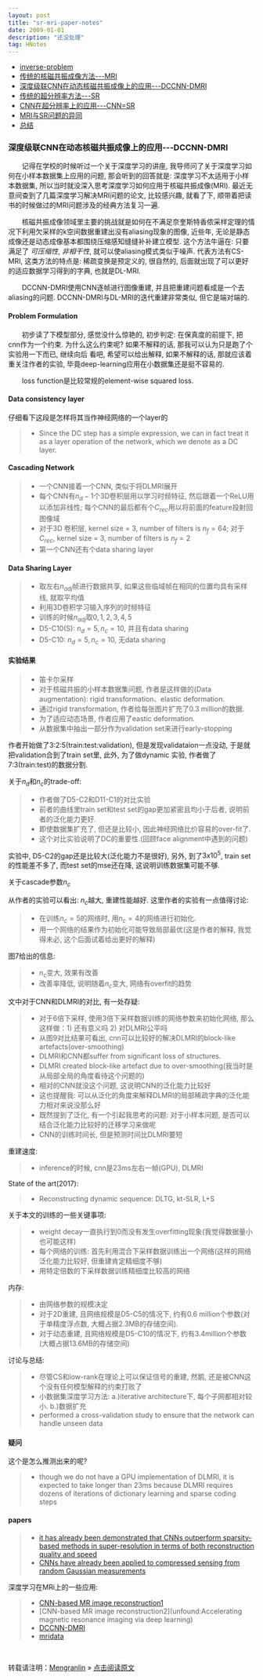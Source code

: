 ```yaml
---
layout: post
title: "sr-mri-paper-notes"
date: 2009-01-01
description: "还没处理"
tag: HNotes
---
```


* [inverse-problem](#ip)
* [传统的核磁共振成像方法---MRI](#review-mri)
* [深度级联CNN在动态核磁共振成像上的应用---DCCNN-DMRI](#dc-cnn-dmri)
* [传统的超分辨率方法---SR](#review-sr)
* [CNN在超分辨率上的应用---CNN=SR](#cnn-sr)
* [MRI与SR问题的异同](#mrisr-compare)
* [总结](#review)

### <a name="dc-cnn-dmri"></a>深度级联CNN在动态核磁共振成像上的应用---DCCNN-DMRI

&emsp;&emsp;记得在学校的时候听过一个关于深度学习的讲座, 我导师问了关于深度学习如何在小样本数据集上应用的问题, 那会听到的回答就是: 深度学习不太适用于小样本数据集, 所以当时就没深入思考深度学习如何应用于核磁共振成像(MRI). 最近无意间查到了几篇深度学习解决MRI问题的论文, 比较感兴趣, 就看了下, 顺带着把读书的时候做过的MRI问题涉及的经典方法复习一遍.

&emsp;&emsp;核磁共振成像领域里主要的挑战就是如何在不满足奈奎斯特香侬采样定理的情况下利用欠采样的k空间数据重建出没有aliasing现象的图像, 近些年, 无论是静态成像还是动态成像基本都围绕压缩感知缝缝补补建立模型. 这个方法牛逼在: 只要满足了
$可压缩性$, $非相干性$, 就可以使aliasing模式类似于噪声. 代表方法有CS-MRI, 这类方法的特点是: 稀疏变换是预定义的, 很自然的, 后面就出现了可以更好的适应数据学习得到的字典, 也就是DL-MRI.

&emsp;&emsp;DCCNN-DMRI使用CNN逐帧进行图像重建, 并且把重建问题看成是一个去aliasing的问题. DCCNN-DMRI与DL-MRI的迭代重建非常类似, 但它是端对端的.

#### Problem Formulation

&emsp;&emsp;初步读了下模型部分, 感觉没什么惊艳的, 初步判定: 在保真度的前提下, 把cnn作为一个约束. 为什么这么约束呢? 如果不解释的话, 那我可以认为只是跑了个实验用一下而已, 继续向后
看吧, 希望可以给出解释, 如果不解释的话, 那就应该着重关注作者的实验, 毕竟deep-learning应用在小数据集还是挺不容易的.

&emsp;&emsp;loss function是比较常规的element-wise squared loss.

#### Data consistency layer

仔细看下这段是怎样将其当作神经网络的一个layer的

>* Since the DC step has a simple expression, we can in fact treat it as a layer operation of the network, which we denote as a DC layer.

#### Cascading Network

>* 一个CNN接着一个CNN, 类似于将DLMRI展开
>* 每个CNN有$n_d - 1$个3D卷积层用以学习时频特征, 然后跟着一个ReLU用以添加非线性; 每个CNN的最后都有个$C_{rec}$用以将前面的feature投射回图像域
>* 对于3D 卷积层, kernel size = 3, number of filters is $n_f = 64$; 对于$C_{rec}$, kernel size = 3, number of filters is $n_f = 2$
>* 第一个CNN还有个data sharing layer

#### Data Sharing Layer

>* 取左右$n_{adj}$帧进行数据共享, 如果这些临域帧在相同的位置均具有采样线, 就取平均值
>* 利用3D卷积学习输入序列的时频特征
>* 训练的时候$n_{adj}$取$0, 1, 2, 3, 4, 5$ 
>* D5-C10(S): $n_d = 5, n_c = 10$, 并且有data sharing
>* D5-C10: $n_d = 5, n_c = 10$, 无data sharing

#### 实验结果

>* 笛卡尔采样
>* 对于核磁共振的小样本数据集问题, 作者是这样做的(Data augmentation): rigid transformation、elastic deformation.
>* 通过rigid transformation, 作者给每张图片扩充了0.3 million的数据.
>* 为了适应动态场景, 作者应用了eastic deformation.
>* 从数据集中抽出一部分作为validation set来进行early-stopping

作者开始做了3:2:5(train:test:validation), 但是发现validataion一点没动, 于是就把validation合到了train set里, 此外, 
为了做dynamic 实验, 作者做了7:3(train:test)的数据分割.

关于$n_d$和$n_c$的trade-off:

>* 作者做了D5-C2和D11-C1的对比实验
>* 前者的曲线里train set和test set的gap更加紧密且均小于后者, 说明前者的泛化能力更好.
>* 即使数据集扩充了, 但还是比较小, 因此神经网络比价容易的over-fit了.
>* 这个对比实验说明了DC的重要性.(回顾face alignment中遇到的问题)

实验中, D5-C2的gap还是比较大(泛化能力不是很好), 另外, 到了$3x10^5$, train set 的性能差不多了, 而test set的mse还在降, 
这说明训练数据集可能不够.


关于cascade参数$n_c$

从作者的实验可以看出: $n_c$越大, 重建性能越好. 这里作者的实验有一点值得讨论:

>* 在训练$n_c = 5$的网络时, 用$n_c = 4$的网络进行初始化.
>* 用一个网络的结果作为初始化可能导致局部最优(这是作者的解释, 我觉得未必, 这个后面试着给出更好的解释)

图7给出的信息:

>* $n_c$变大, 效果有改善
>* 改善率降低, 说明随着$n_c$变大, 网络有overfit的趋势

文中对于CNN和DLMRI的对比, 有一处存疑:

>* 对于6倍下采样, 使用3倍下采样数据训练的网络参数来初始化网络, 那么这样做：1) 还有意义吗 2) 对DLMRI公平吗
>* 从图9对比结果可看出, cnn可以比较好的解决DLMRI的block-like artefacts(over-smoothing)
>* DLMRI和CNN都suffer from significant loss of structures.
>* DLMRI created block-like artefact due to over-smoothing(我当时是从局部全局的角度看待这个问题的)
>* 相对的CNN就没这个问题, 这说明CNN的泛化能力比较好
>* 这也提醒我: 可以从泛化的角度来解释DLMRI的局部稀疏字典的泛化能力相对来说没那么好
>* 既然提到了泛化, 有一个引起我思考的问题: 对于小样本问题, 是否可以结合泛化能力比较好的迁移学习来做呢
>* CNN的训练时间长, 但是预测时间比DLMRI要短

重建速度:

>* inference的时候, cnn是23ms左右一帧(GPU), DLMRI

State of the art(2017):

>* Reconstructing dynamic sequence: DLTG, kt-SLR, L+S

关于本文的训练的一些关键事项:

>* weight decay一直执行到0而没有发生overfitting现象(我觉得数据量小也可能这样)
>* 每个网络的训练: 首先利用混合下采样数据训练出一个网络(这样的网络泛化能力比较好, 但重建肯定精细度不够)
>* 用特定倍数的下采样数据训练精细度比较高的网络

内存:

>* 由网络参数的规模决定
>* 对于2D重建, 且网络规模是D5-C5的情况下, 约有0.6 million个参数(对于单精度浮点数, 大概占据2.3MB的存储空间).
>* 对于动态重建, 且网络规模是D5-C10的情况下, 约有3.4million个参数(大概占据13.6MB的存储空间)

讨论与总结:

>* 尽管CS和low-rank在理论上可以保证信号的重建, 然鹅, 还是被CNN这个没有任何模型解释的约束打败了
>* 小数据集深度学习方法: a.)iterative architecture下, 每个子网都相对较小. b.)数据扩充
>* performed a cross-validation study to ensure that the network can handle unseen data

#### 疑问

这个是怎么推测出来的呢?

>* though we do not have a GPU implementation of DLMRI, it is expected to take longer than 23ms because DLMRI
requires dozens of iterations of dictionary learning and sparse coding steps

#### papers

>* [it has already been demonstrated that CNNs outperform sparsity-based methods in super-resolution in terms of both reconstruction quality and speed](https://arxiv.org/pdf/1501.00092.pdf)
>* [CNNs have already been applied to compressed sensing from random Gaussian measurements](http://www.public.asu.edu/~kkulkar1/reconnet.pdf)

深度学习在MRi上的一些应用:

>* [CNN-based MR image reconstruction1](https://papers.nips.cc/paper/6406-deep-admm-net-for-compressive-sensing-mri.pdf)
>* [CNN-based MR image reconstruction2](unfound:Accelerating magnetic resonance imaging via deep learning)
>* [DCCNN-DMRI](https://github.com/js3611/Deep-MRI-Reconstruction)
>* [mridata](http://mridata.org/)

<br>

转载请注明：[Mengranlin](https://lmrshare.github.io) » [点击阅读原文](https://lmrshare.github.io/2015/09/iOS9_Note/)
